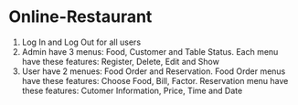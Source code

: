 # Online-Restaurant

1. Log In and Log Out for all users
2. Admin have 3 menus: Food, Customer and Table Status. Each menu have these features: Register, Delete, Edit and Show
4. User have 2 menues: Food Order and Reservation. Food Order menus have these features: Choose Food, Bill, Factor. Reservation menu have these features: Cutomer Information, Price, Time and Date
